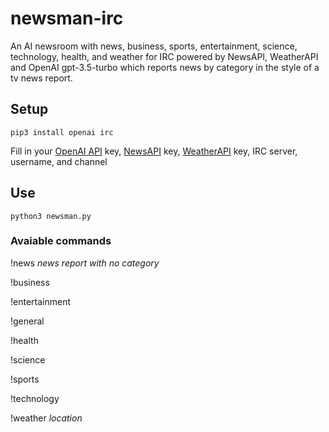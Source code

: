 # newsman-irc
An AI newsroom with news, business, sports, entertainment, science, technology, health, and weather for IRC powered by NewsAPI, WeatherAPI and OpenAI gpt-3.5-turbo which reports news by category in the style of a tv news report.

## Setup
```
pip3 install openai irc
```
Fill in your [OpenAI API](https://platform.openai.com/signup) key, [NewsAPI](https://newsapi.org/account) key, [WeatherAPI](https://www.weatherapi.com/my/) key, IRC server, username, and channel

## Use
```
python3 newsman.py
```

### Avaiable commands

!news _news report with no category_

!business

!entertainment

!general

!health

!science

!sports

!technology

!weather _location_
